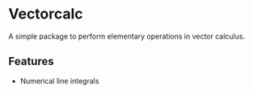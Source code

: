 # Vectorcalc

A simple package to perform elementary operations in vector calculus.

## Features

 - Numerical line integrals 
